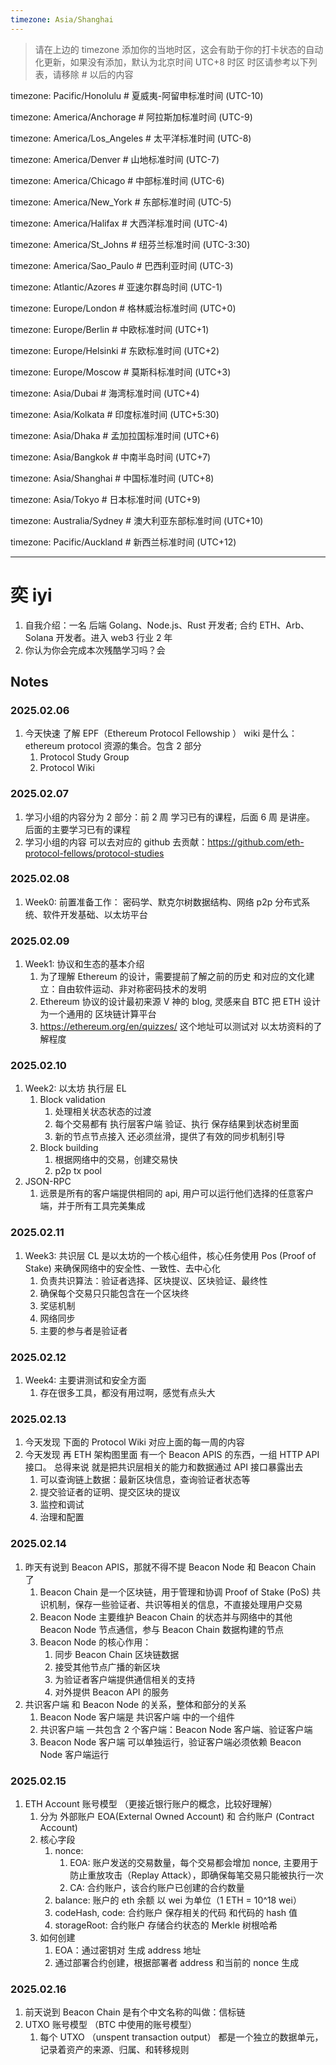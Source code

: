 ```yaml
---
timezone: Asia/Shanghai
---
```


> 请在上边的 timezone 添加你的当地时区，这会有助于你的打卡状态的自动化更新，如果没有添加，默认为北京时间 UTC+8 时区
> 时区请参考以下列表，请移除 # 以后的内容

timezone: Pacific/Honolulu # 夏威夷-阿留申标准时间 (UTC-10)

timezone: America/Anchorage # 阿拉斯加标准时间 (UTC-9)

timezone: America/Los_Angeles # 太平洋标准时间 (UTC-8)

timezone: America/Denver # 山地标准时间 (UTC-7)

timezone: America/Chicago # 中部标准时间 (UTC-6)

timezone: America/New_York # 东部标准时间 (UTC-5)

timezone: America/Halifax # 大西洋标准时间 (UTC-4)

timezone: America/St_Johns # 纽芬兰标准时间 (UTC-3:30)

timezone: America/Sao_Paulo # 巴西利亚时间 (UTC-3)

timezone: Atlantic/Azores # 亚速尔群岛时间 (UTC-1)

timezone: Europe/London # 格林威治标准时间 (UTC+0)

timezone: Europe/Berlin # 中欧标准时间 (UTC+1)

timezone: Europe/Helsinki # 东欧标准时间 (UTC+2)

timezone: Europe/Moscow # 莫斯科标准时间 (UTC+3)

timezone: Asia/Dubai # 海湾标准时间 (UTC+4)

timezone: Asia/Kolkata # 印度标准时间 (UTC+5:30)

timezone: Asia/Dhaka # 孟加拉国标准时间 (UTC+6)

timezone: Asia/Bangkok # 中南半岛时间 (UTC+7)

timezone: Asia/Shanghai # 中国标准时间 (UTC+8)

timezone: Asia/Tokyo # 日本标准时间 (UTC+9)

timezone: Australia/Sydney # 澳大利亚东部标准时间 (UTC+10)

timezone: Pacific/Auckland # 新西兰标准时间 (UTC+12)

---

# 奕 iyi

1. 自我介绍：一名 后端 Golang、Node.js、Rust 开发者; 合约 ETH、Arb、Solana 开发者。进入 web3 行业 2 年
2. 你认为你会完成本次残酷学习吗？会

## Notes

<!-- Content_START -->

### 2025.02.06

1. 今天快速 了解 EPF（Ethereum Protocol Fellowship ） wiki 是什么： ethereum protocol 资源的集合。包含 2 部分
   1. Protocol Study Group
   2. Protocol Wiki

### 2025.02.07

1. 学习小组的内容分为 2 部分：前 2 周 学习已有的课程，后面 6 周 是讲座。 后面的主要学习已有的课程
2. 学习小组的内容 可以去对应的 github 去贡献：https://github.com/eth-protocol-fellows/protocol-studies

### 2025.02.08

1. Week0: 前置准备工作： 密码学、默克尔树数据结构、网络 p2p 分布式系统、软件开发基础、以太坊平台

### 2025.02.09

1. Week1: 协议和生态的基本介绍
   1. 为了理解 Ethereum 的设计，需要提前了解之前的历史 和对应的文化建立：自由软件运动、非对称密码技术的发明
   2. Ethereum 协议的设计最初来源 V 神的 blog, 灵感来自 BTC 把 ETH 设计为一个通用的 区块链计算平台
   3. https://ethereum.org/en/quizzes/ 这个地址可以测试对 以太坊资料的了解程度

### 2025.02.10

1. Week2: 以太坊 执行层 EL
   1. Block validation
      1. 处理相关状态状态的过渡
      2. 每个交易都有 执行层客户端 验证、执行 保存结果到状态树里面
      3. 新的节点节点接入 还必须丝滑，提供了有效的同步机制引导
   2. Block building
      1. 根据网络中的交易，创建交易快
      2. p2p tx pool
2. JSON-RPC
   1. 远景是所有的客户端提供相同的 api, 用户可以运行他们选择的任意客户端，并于所有工具完美集成

### 2025.02.11

1. Week3:  共识层 CL 是以太坊的一个核心组件，核心任务使用 Pos (Proof of Stake) 来确保网络中的安全性、一致性、去中心化
   1. 负责共识算法：验证者选择、区块提议、区块验证、最终性
   2. 确保每个交易只只能包含在一个区块终
   3. 奖惩机制
   4. 网络同步
   5. 主要的参与者是验证者

### 2025.02.12

1. Week4: 主要讲测试和安全方面
   1. 存在很多工具，都没有用过啊，感觉有点头大

### 2025.02.13

1. 今天发现 下面的 Protocol Wiki 对应上面的每一周的内容
2. 今天发现 再 ETH 架构图里面 有一个 Beacon APIS 的东西，一组 HTTP API 接口。 总得来说 就是把共识层相关的能力和数据通过  API 接口暴露出去
   1. 可以查询链上数据：最新区块信息，查询验证者状态等
   2. 提交验证者的证明、提交区块的提议
   3. 监控和调试
   4. 治理和配置

### 2025.02.14

1. 昨天有说到 Beacon APIS，那就不得不提 Beacon Node 和 Beacon Chain 了
   1. Beacon Chain 是一个区块链，用于管理和协调 Proof of Stake (PoS) 共识机制，保存一些验证者、共识等相关的信息，不直接处理用户交易
   2. Beacon Node 主要维护 Beacon Chain 的状态并与网络中的其他 Beacon Node 节点通信，参与 Beacon Chain 数据构建的节点
   3. Beacon Node 的核心作用：
      1. 同步 Beacon Chain 区块链数据
      2. 接受其他节点广播的新区块
      3. 为验证者客户端提供通信相关的支持
      4. 对外提供 Beacon API 的服务
2. 共识客户端 和 Beacon Node 的关系，整体和部分的关系
   1. Beacon Node 客户端是 共识客户端 中的一个组件
   2. 共识客户端 一共包含 2 个客户端：Beacon Node 客户端、验证客户端
   3. Beacon Node 客户端 可以单独运行，验证客户端必须依赖 Beacon Node 客户端运行

### 2025.02.15

1. ETH Account 账号模型 （更接近银行账户的概念，比较好理解）
   1. 分为 外部账户 EOA(External Owned Account) 和 合约账户 (Contract Account)
   2. 核心字段
      1. nonce:  
         1. EOA: 账户发送的交易数量，每个交易都会增加 nonce, 主要用于防止重放攻击（Replay Attack），即确保每笔交易只能被执行一次
         2. CA: 合约账户，该合约账户已创建的合约数量
      2. balance: 账户的 eth 余额 以 wei 为单位（1 ETH = 10^18 wei）
      3. codeHash, code: 合约账户 保存相关的代码 和代码的 hash 值
      4. storageRoot: 合约账户 存储合约状态的 Merkle 树根哈希
   3. 如何创建
      1. EOA：通过密钥对 生成 address 地址
      2. 通过部署合约创建，根据部署者 address 和当前的 nonce 生成 

### 2025.02.16

1. 前天说到 Beacon Chain 是有个中文名称的叫做：信标链
2. UTXO 账号模型 （BTC 中使用的账号模型）
   1. 每个 UTXO （unspent transaction output） 都是一个独立的数据单元，记录着资产的来源、归属、和转移规则

<!-- Content_END -->
